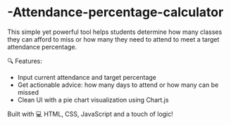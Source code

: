 # -Attendance-percentage-calculator
This simple yet powerful tool helps students determine how many classes they can afford to miss or how many they need to attend to meet a target attendance percentage.

🔍 Features:

* Input current attendance and target percentage
* Get actionable advice: how many days to attend or how many can be missed
* Clean UI with a pie chart visualization using Chart.js

Built with 💻 HTML, CSS, JavaScript and a touch of logic!
